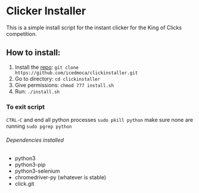 # Clicker Installer

This is a simple install script for the instant clicker for the King of Clicks competition.

## How to install:

1. Install the [repo](https://github.com/icedmoca/clickinstaller.git): `git clone https://github.com/icedmoca/clickinstaller.git`
2. Go to directory: `cd clickinstaller`
3. Give permissions: `chmod 777 install.sh`
4. Run: `./install.sh`

### To exit script
`CTRL-C` and end all python processes `sudo pkill python` make sure none are running `sudo pgrep python`

###### Dependencies installed
 * python3
 * python3-pip
 * python3-selenium
 * chromedriver-py (whatever is stable)
 * click.git
